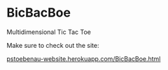 # BicBacBoe
Multidimensional Tic Tac Toe

Make sure to check out the site:

[pstoebenau-website.herokuapp.com/BicBacBoe.html](pstoebenau-website.herokuapp.com/BicBacBoe.html)
